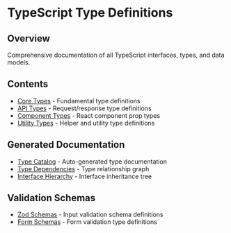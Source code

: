 # TypeScript Type Definitions

## Overview

Comprehensive documentation of all TypeScript interfaces, types, and data models.

## Contents

- [Core Types](./core-types.md) - Fundamental type definitions
- [API Types](./api-types.md) - Request/response type definitions
- [Component Types](./component-types.md) - React component prop types
- [Utility Types](./utility-types.md) - Helper and utility type definitions

## Generated Documentation

- [Type Catalog](../generated/types/) - Auto-generated type documentation
- [Type Dependencies](../generated/type-dependencies.md) - Type relationship graph
- [Interface Hierarchy](../generated/interface-hierarchy.md) - Interface inheritance tree

## Validation Schemas

- [Zod Schemas](./validation-schemas.md) - Input validation schema definitions
- [Form Schemas](./form-schemas.md) - Form validation type definitions
